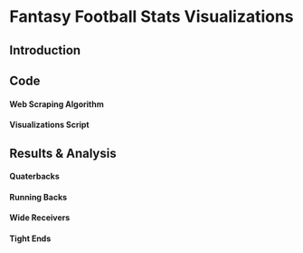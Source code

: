 # Fantasy Football Stats Visualizations

## Introduction

## Code

#### Web Scraping Algorithm

#### Visualizations Script

## Results & Analysis

#### Quaterbacks

#### Running Backs

#### Wide Receivers

#### Tight Ends
